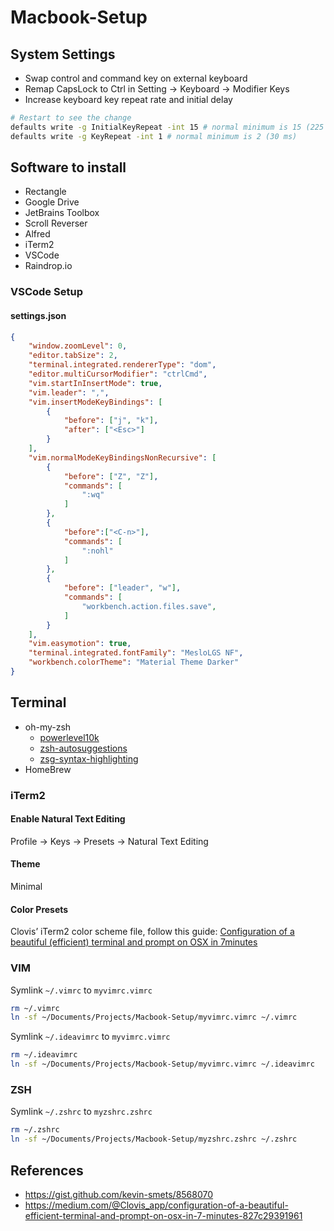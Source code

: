 # Macbook-Setup

## System Settings

* Swap control and command key on external keyboard
* Remap CapsLock to Ctrl in Setting -> Keyboard -> Modifier Keys
* Increase keyboard key repeat rate and initial delay

```bash
# Restart to see the change
defaults write -g InitialKeyRepeat -int 15 # normal minimum is 15 (225 ms)
defaults write -g KeyRepeat -int 1 # normal minimum is 2 (30 ms)
```

## Software to install

* Rectangle
* Google Drive
* JetBrains Toolbox
* Scroll Reverser
* Alfred
* iTerm2
* VSCode
* Raindrop.io

### VSCode Setup

#### settings.json

```json
{
    "window.zoomLevel": 0,
    "editor.tabSize": 2,
    "terminal.integrated.rendererType": "dom",
    "editor.multiCursorModifier": "ctrlCmd",
    "vim.startInInsertMode": true,
    "vim.leader": ",",
    "vim.insertModeKeyBindings": [
        {
            "before": ["j", "k"],
            "after": ["<Esc>"]
        }
    ],
    "vim.normalModeKeyBindingsNonRecursive": [
        {
            "before": ["Z", "Z"],
            "commands": [
                ":wq"
            ]
        },
        {
            "before":["<C-n>"],
            "commands": [
                ":nohl"
            ]
        },
        {
            "before": ["leader", "w"],
            "commands": [
                "workbench.action.files.save",
            ]
        }
    ],
    "vim.easymotion": true,
    "terminal.integrated.fontFamily": "MesloLGS NF",
    "workbench.colorTheme": "Material Theme Darker"
}
```

## Terminal

* oh-my-zsh
  * [powerlevel10k](https://github.com/romkatv/powerlevel10k)
  * [zsh-autosuggestions](https://github.com/zsh-users/zsh-autosuggestions)
  * [zsg-syntax-highlighting](https://github.com/zsh-users/zsh-syntax-highlighting)
* HomeBrew

### iTerm2

#### Enable Natural Text Editing

Profile -> Keys -> Presets -> Natural Text Editing

#### Theme

Minimal

#### Color Presets

Clovis’ iTerm2 color scheme file, follow this guide: [Configuration of a beautiful (efficient) terminal and prompt on OSX in 7minutes](https://medium.com/@Clovis_app/configuration-of-a-beautiful-efficient-terminal-and-prompt-on-osx-in-7-minutes-827c29391961)

### VIM

Symlink `~/.vimrc` to `myvimrc.vimrc`

```bash
rm ~/.vimrc
ln -sf ~/Documents/Projects/Macbook-Setup/myvimrc.vimrc ~/.vimrc
```

Symlink `~/.ideavimrc` to `myvimrc.vimrc`

```bash
rm ~/.ideavimrc
ln -sf ~/Documents/Projects/Macbook-Setup/myvimrc.vimrc ~/.ideavimrc
```

### ZSH

Symlink `~/.zshrc` to `myzshrc.zshrc`

```bash
rm ~/.zshrc
ln -sf ~/Documents/Projects/Macbook-Setup/myzshrc.zshrc ~/.zshrc
```

## References

* https://gist.github.com/kevin-smets/8568070
* https://medium.com/@Clovis_app/configuration-of-a-beautiful-efficient-terminal-and-prompt-on-osx-in-7-minutes-827c29391961